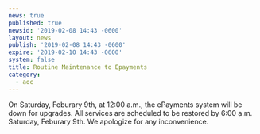 ```yaml
---
news: true
published: true
newsid: '2019-02-08 14:43 -0600'
layout: news
publish: '2019-02-08 14:43 -0600'
expire: '2019-02-10 14:43 -0600'
system: false
title: Routine Maintenance to Epayments
category:
  - aoc
---
```

On Saturday, Feburary 9th, at 12:00 a.m., the ePayments system will be down for upgrades. 
All services are scheduled to be restored by 6:00 a.m. Saturday, Feburary 9th.
We apologize for any inconvenience.
